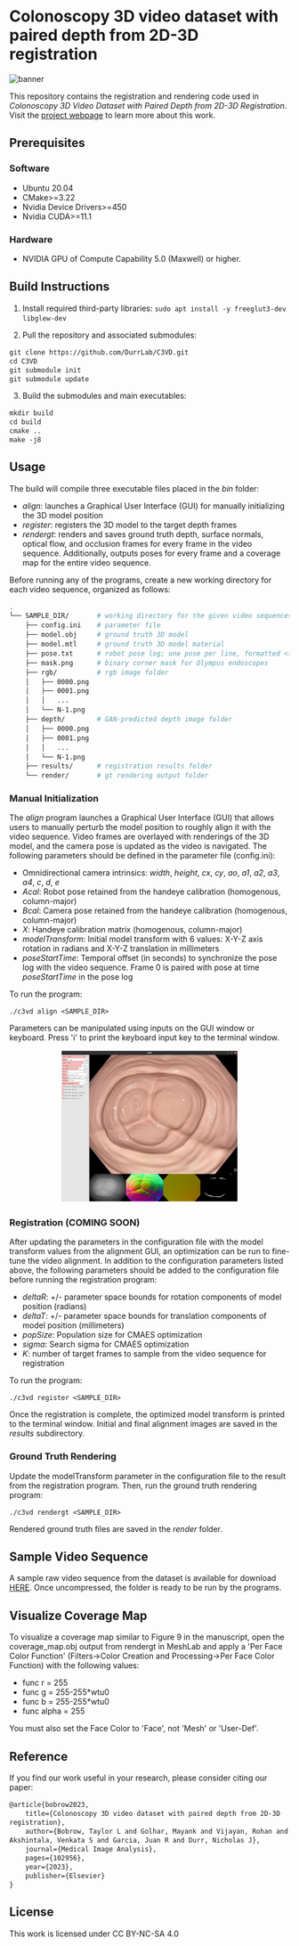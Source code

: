 # Colonoscopy 3D video dataset with paired depth from 2D-3D registration

![banner](https://durrlab.github.io/C3VD/assets/img/sample.gif)

This repository contains the registration and rendering code used in *Colonoscopy 3D Video Dataset with Paired Depth from 2D-3D Registration*. Visit the [project webpage](https://durrlab.github.io/C3VD/) to learn more about this work.

## Prerequisites
### Software
* Ubuntu 20.04
* CMake>=3.22
* Nvidia Device Drivers>=450
* Nvidia CUDA>=11.1
### Hardware
* NVIDIA GPU of Compute Capability 5.0 (Maxwell) or higher.

## Build Instructions
1. Install required third-party libraries:
```sudo apt install -y freeglut3-dev libglew-dev```

2. Pull the repository and associated submodules:
```
git clone https://github.com/DurrLab/C3VD.git
cd C3VD
git submodule init
git submodule update
```
3. Build the submodules and main executables:
```
mkdir build
cd build
cmake ..
make -j8
```

## Usage
The build will compile three executable files placed in the *bin* folder:
- *align*: launches a Graphical User Interface (GUI) for manually initializing the 3D model position
- *register*: registers the 3D model to the target depth frames
- *rendergt*: renders and saves ground truth depth, surface normals, optical flow, and occlusion frames for every frame in the video sequence. Additionally, outputs poses for every frame and a coverage map for the entire video sequence. 

Before running any of the programs, create a new working directory for each video sequence, organized as follows:
```bash
.
└── SAMPLE_DIR/       # working directory for the given video sequences
    ├── config.ini    # parameter file
    ├── model.obj     # ground truth 3D model
    ├── model.mtl     # ground truth 3D model material
    ├── pose.txt      # robot pose log; one pose per line, formatted <time in seconds> <homogenous pose in column-major form>
    ├── mask.png      # binary corner mask for Olympus endoscopes
    ├── rgb/          # rgb image folder
    │   ├── 0000.png         
    │   ├── 0001.png
    │   │   ...
    │   └── N-1.png
    ├── depth/        # GAN-predicted depth image folder
    │   ├── 0000.png         
    │   ├── 0001.png
    │   │   ...
    │   └── N-1.png
    ├── results/      # registration results folder
    └── render/       # gt rendering output folder
```
### Manual Initialization
The *align* program launches a Graphical User Interface (GUI) that allows users to manually perturb the model position to roughly align it with the video sequence. Video frames are overlayed with renderings of the 3D model, and the camera pose is updated as the video is navigated. The following parameters should be defined in the parameter file (config.ini):
- Omnidirectional camera intrinsics: *width*, *height*, *cx*, *cy*, *ao*, *a1*, *a2*, *a3*, *a4*, *c*, *d*, *e*
- *Acal*: Robot pose retained from the handeye calibration (homogenous, column-major) 
- *Bcal*: Camera pose retained from the handeye calibration (homogenous, column-major)
- *X*: Handeye calibration matrix  (homogenous, column-major)
- *modelTransform*: Initial model transform with 6 values: X-Y-Z axis rotation in radians and X-Y-Z translation in millimeters
- *poseStartTime*: Temporal offset (in seconds) to synchronize the pose log with the video sequence. Frame 0 is paired with pose at time *poseStartTime* in the pose log

To run the program:
```
./c3vd align <SAMPLE_DIR>
```
Parameters can be manipulated using inputs on the GUI window or keyboard. Press 'i' to print the keyboard input key to the terminal window.

<p align="center">
  <img src="https://github.com/DurrLab/C3VD/blob/gh-pages/assets/img/alignmentGui.png" alt="ply" width=320/>
</p>

### Registration (COMING SOON)
After updating the <modelTransform></modelTransform> parameters in the configuration file with the model transform values from the alignment GUI, an optimization can be run to fine-tune the video alignment. In addition to the configuration parameters listed above, the following parameters should be added to the configuration file before running the registration program:
- *deltaR*: +/- parameter space bounds for rotation components of model position (radians)
- *deltaT*: +/- parameter space bounds for translation components of model position (millimeters)
- *popSize*: Population size for CMAES optimization
- *sigma*: Search sigma for CMAES optimization
- *K*: number of target frames to sample from the video sequence for registration

To run the program:
```
./c3vd register <SAMPLE_DIR>
```
Once the registration is complete, the optimized model transform is printed to the terminal window. Initial and final alignment images are saved in the *results* subdirectory.

### Ground Truth Rendering
Update the modelTransform parameter in the configuration file to the result from the registration program. Then, run the ground truth rendering program:
```
./c3vd rendergt <SAMPLE_DIR>
```
Rendered ground truth files are saved in the *render* folder.

## Sample Video Sequence
A sample raw video sequence from the dataset is available for download [HERE](https://drive.google.com/file/d/1Ddeq5Dm4tx7cMRTZBu3CN3otsGu2_kY1/view?usp=sharing). Once uncompressed, the folder is ready to be run by the programs.

## Visualize Coverage Map
To visualize a coverage map similar to Figure 9 in the manuscript, open the coverage_map.obj output from rendergt in MeshLab and apply a 'Per Face Color Function' (Filters->Color Creation and Processing->Per Face Color Function) with the following values:

* func r = 255
* func g = 255-255*wtu0
* func b = 255-255*wtu0
* func alpha = 255

You must also set the Face Color to 'Face', not 'Mesh' or 'User-Def'.

## Reference
If you find our work useful in your research, please consider citing our paper:
```
@article{bobrow2023,
    title={Colonoscopy 3D video dataset with paired depth from 2D-3D registration},
    author={Bobrow, Taylor L and Golhar, Mayank and Vijayan, Rohan and Akshintala, Venkata S and Garcia, Juan R and Durr, Nicholas J},
    journal={Medical Image Analysis},
    pages={102956},
    year={2023},
    publisher={Elsevier}
}
```

## License
This work is licensed under CC BY-NC-SA 4.0
